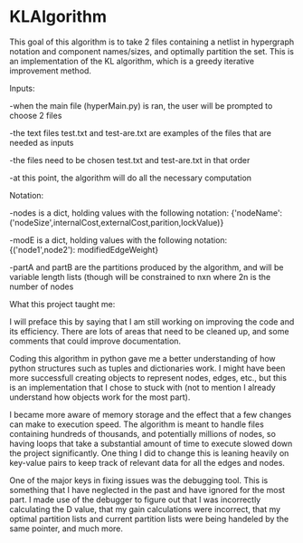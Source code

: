 # KLAlgorithm

This goal of this algorithm is to take 2 files containing a netlist in hypergraph notation and component names/sizes, and optimally partition the set. This is an implementation of the KL algorithm, which is a greedy iterative improvement method.

Inputs:

  -when the main file (hyperMain.py) is ran, the user will be prompted to choose 2 files
  
  -the text files test.txt and test-are.txt are examples of the files that are needed as inputs
  
  -the files need to be chosen test.txt and test-are.txt in that order
  
  -at this point, the algorithm will do all the necessary computation
  

Notation:

  -nodes is a dict, holding values with the following notation: {'nodeName': ('nodeSize',internalCost,externalCost,parition,lockValue)}
  
  -modE is a dict, holding values with the following notation: {('node1',node2'): modifiedEdgeWeight}
  
  -partA and partB are the partitions produced by the algorithm, and will be variable length lists (though will be constrained to nxn where 2n is the number of nodes 




What this project taught me:

  I will preface this by saying that I am still working on improving the code and its efficiency. There are lots of areas that need to be cleaned up, and some comments that could improve documentation.
  
  Coding this algorithm in python gave me a better understanding of how python structures such as tuples and dictionaries work. I might have been more successfull creating objects to represent nodes, edges, etc., but this is an implementation that I chose to stuck with (not to mention I already understand how objects work for the most part). 
  
  I became more aware of memory storage and the effect that a few changes can make to execution speed. The algorithm is meant to handle files containing hundreds of thousands, and potentially millions of nodes, so having loops that take a substantial amount of time to execute slowed down the project significantly. One thing I did to change this is leaning heavily on key-value pairs to keep track of relevant data for all the edges and nodes.
  
  One of the major keys in fixing issues was the debugging tool. This is something that I have neglected in the past and have ignored for the most part. I made use of the debugger to figure out that I was incorrectly calculating the D value, that my gain calculations were incorrect, that my optimal partition lists and current partition lists were being handeled by the same pointer, and much more.
